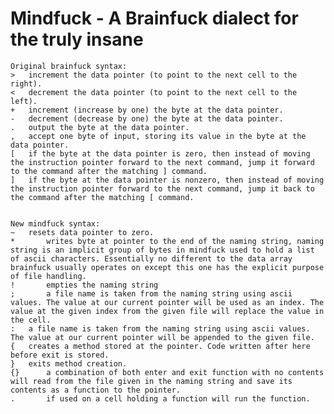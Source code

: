 # Mindfuck - A Brainfuck dialect for the truly insane

    Original brainfuck syntax:
    > 	increment the data pointer (to point to the next cell to the right).
    < 	decrement the data pointer (to point to the next cell to the left).
    + 	increment (increase by one) the byte at the data pointer.
    - 	decrement (decrease by one) the byte at the data pointer.
    . 	output the byte at the data pointer.
    , 	accept one byte of input, storing its value in the byte at the data pointer.
    [ 	if the byte at the data pointer is zero, then instead of moving the instruction pointer forward to the next command, jump it forward to the command after the matching ] command.
    ] 	if the byte at the data pointer is nonzero, then instead of moving the instruction pointer forward to the next command, jump it back to the command after the matching [ command.


    New mindfuck syntax:
    ~ 	resets data pointer to zero.
    *       writes byte at pointer to the end of the naming string, naming string is an implicit group of bytes in mindfuck used to hold a list of ascii characters. Essentially no different to the data array brainfuck usually operates on except this one has the explicit purpose of file handling.
    !       empties the naming string
    ;       a file name is taken from the naming string using ascii values. The value at our current pointer will be used as an index. The value at the given index from the given file will replace the value in the cell.
    : 	a file name is taken from the naming string using ascii values. The value at our current pointer will be appended to the given file.
    { 	creates a method stored at the pointer. Code written after here before exit is stored.
    } 	exits method creation.
    {}      a combination of both enter and exit function with no contents will read from the file given in the naming string and save its contents as a function to the pointer.
    .       if used on a cell holding a function will run the function.
